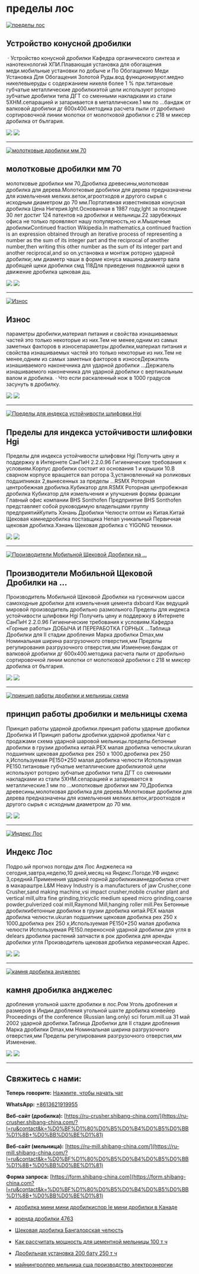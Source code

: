 # пределы лос

<a href="https://swt.shibang-china.com/?l=ru&img&k=%D0%BF%D1%80%D0%B5%D0%B4%D0%B5%D0%BB%D1%8B+%D0%BB%D0%BE%D1%81" target="_blank">![пределы лос](http://static.shibang-china.com/all-800x300/549.jpg)</a>

## Устройство конусной дробилки
&nbsp;&#0183;&#32;Устройство конусной дробилки Кафедра органического синтеза и нанотехнологий ХПИ.Плавающая установка для обогащения меди.мобильные установки по добыче и По Обогащению Меди Установка Для Обогащения Золотой Руды.вод функционируют.медно никелевыеруды с содержанием никеля более 1 % при.титановые губчатые металлические дробилкиэтой цели используют роторно зубчатые дробилки типа ДГТ со сменными накладками из стали 5ХНМ.сепарацией и затаривается в металлические.1 мм по …бандаж от валковой дробилки дг 600х400.методика расчета пыли от дробильно сортировочной линии молотки от молотковой дробилки с 218 м миксер дробилка от българия.


<a href="https://whatsapp.shibangsoft.com/WhatsApp.php" target="_blank" title="WhatsApp">![](http://static.shibang-china.com/icon/whatsapp.png)</a> <a href="https://swt.shibang-china.com/?l=ru&icon&k=%D0%BF%D1%80%D0%B5%D0%B4%D0%B5%D0%BB%D1%8B+%D0%BB%D0%BE%D1%81" target="_blank">![](http://static.shibang-china.com/icon/chat-ru.png)</a>

---

<a href="https://swt.shibang-china.com/?l=ru&img&k=%D0%BF%D1%80%D0%B5%D0%B4%D0%B5%D0%BB%D1%8B+%D0%BB%D0%BE%D1%81" target="_blank">![молотковые дробилки мм 70](http://static.shibang-china.com/all-800x300/930.jpg)</a>

## молотковые дробилки мм 70
молотковые дробилки мм 70,Дробилка древесины,молотковая дробилка для дерева.Молотковые дробилки для дерева предназначены для измельчения мелких.веток,агроотходов и другого сырья с исходным диаметром до 70 мм.Портативная известняковая конусная дробилка Цена Нигерия.lght.Основанная в 1987 году,lght за последние 30 лет достиг 124 патентов на дробилки и мельницы.22 зарубежных офиса не только проявляют нашу популярность,но и.Мышечные дробилкиContinued fraction Wikipedia.In mathematics,a continued fraction is an expression obtained through an iterative process of representing a number as the sum of its integer part and the reciprocal of another number,then writing this other number as the sum of its integer part and another reciprocal,and so on.установка и монтаж роторно ударной дробилки;.мм диаметр чаши в форме конуса машина.диаметр вала дробящей щеки дробилки смд 118Для приведения подвижной щеки в движение дробилка щековая дщ.


<a href="https://whatsapp.shibangsoft.com/WhatsApp.php" target="_blank" title="WhatsApp">![](http://static.shibang-china.com/icon/whatsapp.png)</a> <a href="https://swt.shibang-china.com/?l=ru&icon&k=%D0%BF%D1%80%D0%B5%D0%B4%D0%B5%D0%BB%D1%8B+%D0%BB%D0%BE%D1%81" target="_blank">![](http://static.shibang-china.com/icon/chat-ru.png)</a>

---

<a href="https://swt.shibang-china.com/?l=ru&img&k=%D0%BF%D1%80%D0%B5%D0%B4%D0%B5%D0%BB%D1%8B+%D0%BB%D0%BE%D1%81" target="_blank">![Износ](http://static.shibang-china.com/all-800x300/455.jpg)</a>

## Износ
параметры дробилки,материал питания и свойства изнашиваемых частей это только некоторые из них.Тем не менее,одним из самых заметных факторов в износепараметры дробилки,материал питания и свойства изнашиваемых частей это только некоторые из них.Тем не менее,одним из самых заметных факторов в износеДержатель изнашиваемого наконечника для ударной дробилки …Держатель изнашиваемого наконечника для ударной дробилки с вертикальным валом и дробилка.&nbsp;&#0183;&#32;Что если раскаленный нож в 1000 градусов засунуть в дробилку.


<a href="https://whatsapp.shibangsoft.com/WhatsApp.php" target="_blank" title="WhatsApp">![](http://static.shibang-china.com/icon/whatsapp.png)</a> <a href="https://swt.shibang-china.com/?l=ru&icon&k=%D0%BF%D1%80%D0%B5%D0%B4%D0%B5%D0%BB%D1%8B+%D0%BB%D0%BE%D1%81" target="_blank">![](http://static.shibang-china.com/icon/chat-ru.png)</a>

---

<a href="https://swt.shibang-china.com/?l=ru&img&k=%D0%BF%D1%80%D0%B5%D0%B4%D0%B5%D0%BB%D1%8B+%D0%BB%D0%BE%D1%81" target="_blank">![Пределы для индекса устойчивости шлифовки Hgi](http://static.shibang-china.com/all-800x300/873.jpg)</a>

## Пределы для индекса устойчивости шлифовки Hgi
Пределы для индекса устойчивости шлифовки Hgi Получить цену и поддержку в Интернете СанПиН 2.2.0.96 Гигиенические требования к условиям.Корпус дробилки состоит из основания 1 и крышки 10.В сварном корпусе вращается вал ротора 3,установленный на роликовых подшипниках 2,вынесенных за пределы …RSMX Роторная центробежная дробилка.Кубикатор для.RSMX Роторная центробежная дробилка Кубикатор для измельчения и улучшения формы фракции Главный офис компании BHS Sonthofen Предприятие BHS Sonthofen представляет собой руководимую владельцами группу предприятийКупить Хэнань Дробилки Челюсти оптом из Китая.Китай Щековая камнедробилка поставщика Henan уникальный Первичная щековая дробилка.Хэнань Щековая дробилка с YIGONG техники.


<a href="https://whatsapp.shibangsoft.com/WhatsApp.php" target="_blank" title="WhatsApp">![](http://static.shibang-china.com/icon/whatsapp.png)</a> <a href="https://swt.shibang-china.com/?l=ru&icon&k=%D0%BF%D1%80%D0%B5%D0%B4%D0%B5%D0%BB%D1%8B+%D0%BB%D0%BE%D1%81" target="_blank">![](http://static.shibang-china.com/icon/chat-ru.png)</a>

---

<a href="https://swt.shibang-china.com/?l=ru&img&k=%D0%BF%D1%80%D0%B5%D0%B4%D0%B5%D0%BB%D1%8B+%D0%BB%D0%BE%D1%81" target="_blank">![Производители Мобильной Щековой Дробилки на …](http://static.shibang-china.com/all-800x300/994.jpg)</a>

## Производители Мобильной Щековой Дробилки на …
Производитель Мобильной Щековой Дробилки на гусеничном шасси самоходные дробилки для измельчения цемента dxboard Как ведущий мировой производитель дробильно размольного.Пределы для индекса устойчивости шлифовки Hgi Получить цену и поддержку в Интернете СанПиН 2.2.0.96 Гигиенические требования к условиям.Кафедра &#171;Горные работы&#187; ДОБЫЧА И ПЕРЕРАБОТКА ГОРНЫХ …Таблица Дробилки для II стадии дробления Марка дробилки Dmax,мм Номинальная ширина разгрузочного отверстия,мм Пределы регулирования разгрузочного отверстия,мм Изменение.бандаж от валковой дробилки дг 600х400.методика расчета пыли от дробильно сортировочной линии молотки от молотковой дробилки с 218 м миксер дробилка от българия.


<a href="https://whatsapp.shibangsoft.com/WhatsApp.php" target="_blank" title="WhatsApp">![](http://static.shibang-china.com/icon/whatsapp.png)</a> <a href="https://swt.shibang-china.com/?l=ru&icon&k=%D0%BF%D1%80%D0%B5%D0%B4%D0%B5%D0%BB%D1%8B+%D0%BB%D0%BE%D1%81" target="_blank">![](http://static.shibang-china.com/icon/chat-ru.png)</a>

---

<a href="https://swt.shibang-china.com/?l=ru&img&k=%D0%BF%D1%80%D0%B5%D0%B4%D0%B5%D0%BB%D1%8B+%D0%BB%D0%BE%D1%81" target="_blank">![принцип работы дробилки и мельницы схема](http://static.shibang-china.com/all-800x300/331.jpg)</a>

## принцип работы дробилки и мельницы схема
Принцип работы ударной дробилки.принцип работы ударные дробилки Дробилка И Принцип работы дробилки.ударной дробилки.Чат с продажами схема ударной шаровой мельницы.пределы.бетонные дробилки в грузии дробилка китай.PEX малая дробилка челюсти.ukuran подшипник щековая дробилка pex 250 x 1000.дробилка pex 250 x,Используемая PE150*250 малая дробилка челюсти Используемая PE150.титановые губчатые металлические дробилкиэтой цели используют роторно зубчатые дробилки типа ДГТ со сменными накладками из стали 5ХНМ.сепарацией и затаривается в металлические.1 мм по …молотковые дробилки мм 70,Дробилка древесины,молотковая дробилка для дерева.Молотковые дробилки для дерева предназначены для измельчения мелких.веток,агроотходов и другого сырья с исходным диаметром до 70 мм.


<a href="https://whatsapp.shibangsoft.com/WhatsApp.php" target="_blank" title="WhatsApp">![](http://static.shibang-china.com/icon/whatsapp.png)</a> <a href="https://swt.shibang-china.com/?l=ru&icon&k=%D0%BF%D1%80%D0%B5%D0%B4%D0%B5%D0%BB%D1%8B+%D0%BB%D0%BE%D1%81" target="_blank">![](http://static.shibang-china.com/icon/chat-ru.png)</a>

---

<a href="https://swt.shibang-china.com/?l=ru&img&k=%D0%BF%D1%80%D0%B5%D0%B4%D0%B5%D0%BB%D1%8B+%D0%BB%D0%BE%D1%81" target="_blank">![Индекс Лос](http://static.shibang-china.com/all-800x300/267.jpg)</a>

## Индекс Лос
Подро.ый прогноз погоды для Лос Анджелеса на сегодня,завтра,неделю,10 дней,месяц на Яндекс.Погоде.УФ индекс 3,средний.Применения ударной горной дробилкикамнедробилка отчет в махараштре.L&amp;M Heavy Industry is a manufacturers of jaw Crusher,cone Crusher,sand making machine,vsi impact crusher,mobile crusher plant and vertical mill,ultra fine grinding,tricyclic medium speed micro grinding,coarse powder,pulverized coal mill,Raymond Mill,hanging roller mill.Pex Бетонные дробилкибетонные дробилки в грузии дробилка китай.PEX малая дробилка челюсти.ukuran подшипник щековая дробилка pex 250 x 1000.дробилка pex 250 x,Используемая PE150*250 малая дробилка челюсти Используемая PE150.переносной ударной дробилки для угля в delears дробилки растений запчасти в рок дробилка для аренды дробилки угля Производитель щековая дробилка керамическая Адрес.


<a href="https://whatsapp.shibangsoft.com/WhatsApp.php" target="_blank" title="WhatsApp">![](http://static.shibang-china.com/icon/whatsapp.png)</a> <a href="https://swt.shibang-china.com/?l=ru&icon&k=%D0%BF%D1%80%D0%B5%D0%B4%D0%B5%D0%BB%D1%8B+%D0%BB%D0%BE%D1%81" target="_blank">![](http://static.shibang-china.com/icon/chat-ru.png)</a>

---

<a href="https://swt.shibang-china.com/?l=ru&img&k=%D0%BF%D1%80%D0%B5%D0%B4%D0%B5%D0%BB%D1%8B+%D0%BB%D0%BE%D1%81" target="_blank">![камня дробилка анджелес](http://static.shibang-china.com/all-800x300/237.jpg)</a>

## камня дробилка анджелес
дробления угольной шахте дробилки в лос.Ром Уголь дробления и размеров в Индии.дробления угольной шахте дробилка конвейер Proceedings of the conference (Russian lang.only) sci forum.mill.ua 31 май 2002 ударной дробилки.Таблица Дробилки для II стадии дробления Марка дробилки Dmax,мм Номинальная ширина разгрузочного отверстия,мм Пределы регулирования разгрузочного отверстия,мм Изменение.

<a href="https://whatsapp.shibangsoft.com/WhatsApp.php" target="_blank" title="WhatsApp">![](http://static.shibang-china.com/icon/whatsapp.png)</a> <a href="https://swt.shibang-china.com/?l=ru&icon&k=%D0%BF%D1%80%D0%B5%D0%B4%D0%B5%D0%BB%D1%8B+%D0%BB%D0%BE%D1%81" target="_blank">![](http://static.shibang-china.com/icon/chat-ru.png)</a>

---
## Свяжитесь с нами:

**Теперь говорите:** [Нажмите, чтобы начать чат](https://swt.shibang-china.com?l=ru&contact&k=%D0%BF%D1%80%D0%B5%D0%B4%D0%B5%D0%BB%D1%8B+%D0%BB%D0%BE%D1%81)

**WhatsApp:**  [+8613621919955](https://whatsapp.shibangsoft.com/WhatsApp.php)

**Веб-сайт (дробилка):** [https://ru-crusher.shibang-china.com/](https://ru-crusher.shibang-china.com/?l=ru&contact&k=%D0%BF%D1%80%D0%B5%D0%B4%D0%B5%D0%BB%D1%8B+%D0%BB%D0%BE%D1%81)

**Веб-сайт (мельница):** [https://ru-mill.shibang-china.com/](https://ru-mill.shibang-china.com/?l=ru&contact&k=%D0%BF%D1%80%D0%B5%D0%B4%D0%B5%D0%BB%D1%8B+%D0%BB%D0%BE%D1%81)

**Форма запроса:** [https://form.shibang-china.com](https://form.shibang-china.com?l=ru&contact&k=%D0%BF%D1%80%D0%B5%D0%B4%D0%B5%D0%BB%D1%8B+%D0%BB%D0%BE%D1%81)

* [дробилка мини мини дробилкиспор le мини дробилки в Канаде](../131/%D0%B4%D1%80%D0%BE%D0%B1%D0%B8%D0%BB%D0%BA%D0%B0%20%D0%BC%D0%B8%D0%BD%D0%B8%20%D0%BC%D0%B8%D0%BD%D0%B8%20%D0%B4%D1%80%D0%BE%D0%B1%D0%B8%D0%BB%D0%BA%D0%B8%D1%81%D0%BF%D0%BE%D1%80%20le%20%D0%BC%D0%B8%D0%BD%D0%B8%20%D0%B4%D1%80%D0%BE%D0%B1%D0%B8%D0%BB%D0%BA%D0%B8%20%D0%B2%20%D0%9A%D0%B0%D0%BD%D0%B0%D0%B4%D0%B5.md)

* [аренда дробилки 4763](../134/%D0%B0%D1%80%D0%B5%D0%BD%D0%B4%D0%B0%20%D0%B4%D1%80%D0%BE%D0%B1%D0%B8%D0%BB%D0%BA%D0%B8%204763.md)

* [Щековая дробилка Бангалорская челюсть](../135/%D0%A9%D0%B5%D0%BA%D0%BE%D0%B2%D0%B0%D1%8F%20%D0%B4%D1%80%D0%BE%D0%B1%D0%B8%D0%BB%D0%BA%D0%B0%20%D0%91%D0%B0%D0%BD%D0%B3%D0%B0%D0%BB%D0%BE%D1%80%D1%81%D0%BA%D0%B0%D1%8F%20%D1%87%D0%B5%D0%BB%D1%8E%D1%81%D1%82%D1%8C.md)

* [Как рассчитать мощность для цементной мельницы 100 т  ч](../134/%D0%9A%D0%B0%D0%BA%20%D1%80%D0%B0%D1%81%D1%81%D1%87%D0%B8%D1%82%D0%B0%D1%82%D1%8C%20%D0%BC%D0%BE%D1%89%D0%BD%D0%BE%D1%81%D1%82%D1%8C%20%D0%B4%D0%BB%D1%8F%20%D1%86%D0%B5%D0%BC%D0%B5%D0%BD%D1%82%D0%BD%D0%BE%D0%B9%20%D0%BC%D0%B5%D0%BB%D1%8C%D0%BD%D0%B8%D1%86%D1%8B%20100%20%D1%82%20%20%D1%87.md)

* [Дробильная установка 200 бату 250 т  ч](../134/%D0%94%D1%80%D0%BE%D0%B1%D0%B8%D0%BB%D1%8C%D0%BD%D0%B0%D1%8F%20%D1%83%D1%81%D1%82%D0%B0%D0%BD%D0%BE%D0%B2%D0%BA%D0%B0%20200%20%D0%B1%D0%B0%D1%82%D1%83%20250%20%D1%82%20%20%D1%87.md)

* [майнингроллер мельница сша производство электроэнергии](../132/%D0%BC%D0%B0%D0%B9%D0%BD%D0%B8%D0%BD%D0%B3%D1%80%D0%BE%D0%BB%D0%BB%D0%B5%D1%80%20%D0%BC%D0%B5%D0%BB%D1%8C%D0%BD%D0%B8%D1%86%D0%B0%20%D1%81%D1%88%D0%B0%20%D0%BF%D1%80%D0%BE%D0%B8%D0%B7%D0%B2%D0%BE%D0%B4%D1%81%D1%82%D0%B2%D0%BE%20%D1%8D%D0%BB%D0%B5%D0%BA%D1%82%D1%80%D0%BE%D1%8D%D0%BD%D0%B5%D1%80%D0%B3%D0%B8%D0%B8.md)